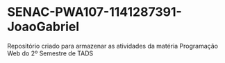 # SENAC-PWA107-1141287391-JoaoGabriel
Repositório criado para armazenar as atividades da matéria Programação Web do 2º Semestre de TADS
